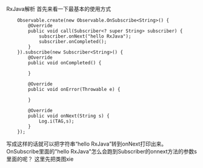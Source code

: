 RxJava解析
首先来看一下最基本的使用方式

        Observable.create(new Observable.OnSubscribe<String>() {
            @Override
            public void call(Subscriber<? super String> subscriber) {
                subscriber.onNext("hello RxJava");
                subscriber.onCompleted();
            }
        }).subscribe(new Subscriber<String>() {
            @Override
            public void onCompleted() {

            }

            @Override
            public void onError(Throwable e) {

            }

            @Override
            public void onNext(String s) {
                Log.i(TAG,s);
            }
        });

写成这样的话就可以把字符串“hello RxJava”转到onNext打印出来。OnSubscribe里面的"hello RxJava"怎么会跑到Subscriber的onnext方法的参数s里面的呢？
这里先把类图xie
